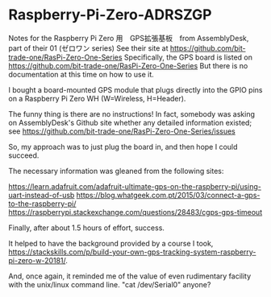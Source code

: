 # Raspberry-Pi-Zero-ADRSZGP
Notes for the Raspberry Pi Zero 用　GPS拡張基板　from AssemblyDesk, part of their 01 (ゼロワン series) See their site at https://github.com/bit-trade-one/RasPi-Zero-One-Series Specifically, the GPS board is listed on https://github.com/bit-trade-one/RasPi-Zero-One-Series But there is no documentation at this time on how to use it.

I bought a board-mounted GPS module that plugs directly into the GPIO pins on a Raspberry Pi Zero WH (W=Wireless, H=Header). 

The funny thing is there are no instructions! In fact, somebody was asking on AssemblyDesk's Github site whether any detailed information existed; see https://github.com/bit-trade-one/RasPi-Zero-One-Series/issues

So, my approach was to just plug the board in, and then hope I could succeed.

The necessary information was gleaned from the following sites:

https://learn.adafruit.com/adafruit-ultimate-gps-on-the-raspberry-pi/using-uart-instead-of-usb
https://blog.whatgeek.com.pt/2015/03/connect-a-gps-to-the-raspberry-pi/
https://raspberrypi.stackexchange.com/questions/28483/cgps-gps-timeout

Finally, after about 1.5 hours of effort, success.

It helped to have the background provided by a course I took, https://stackskills.com/p/build-your-own-gps-tracking-system-raspberry-pi-zero-w-20181/. 

And, once again, it reminded me of the value of even rudimentary facility with the unix/linux command line. "cat /dev/Serial0" anyone?
